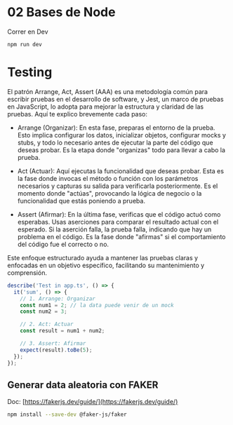 # 02 Bases de Node

Correr en Dev

```
npm run dev
```

# Testing

El patrón Arrange, Act, Assert (AAA) es una metodología común para escribir pruebas en el desarrollo de software, y Jest, un marco de pruebas en JavaScript, lo adopta para mejorar la estructura y claridad de las pruebas. Aquí te explico brevemente cada paso:

- Arrange (Organizar): En esta fase, preparas el entorno de la prueba. Esto implica configurar los datos, inicializar objetos, configurar mocks y stubs, y todo lo necesario antes de ejecutar la parte del código que deseas probar. Es la etapa donde "organizas" todo para llevar a cabo la prueba.

- Act (Actuar): Aquí ejecutas la funcionalidad que deseas probar. Esta es la fase donde invocas el método o función con los parámetros necesarios y capturas su salida para verificarla posteriormente. Es el momento donde "actúas", provocando la lógica de negocio o la funcionalidad que estás poniendo a prueba.

- Assert (Afirmar): En la última fase, verificas que el código actuó como esperabas. Usas aserciones para comparar el resultado actual con el esperado. Si la aserción falla, la prueba falla, indicando que hay un problema en el código. Es la fase donde "afirmas" si el comportamiento del código fue el correcto o no.

Este enfoque estructurado ayuda a mantener las pruebas claras y enfocadas en un objetivo específico, facilitando su mantenimiento y comprensión.

```typescript
describe('Test in app.ts', () => {
  it('sum', () => {
    // 1. Arrange: Organizar
    const num1 = 2; // la data puede venir de un mock
    const num2 = 3;

    // 2. Act: Actuar
    const result = num1 + num2;

    // 3. Assert: Afirmar
    expect(result).toBe(5);
  });
});
```

## Generar data aleatoria con FAKER
Doc: [https://fakerjs.dev/guide/](https://fakerjs.dev/guide/)

```bash
npm install --save-dev @faker-js/faker
```
